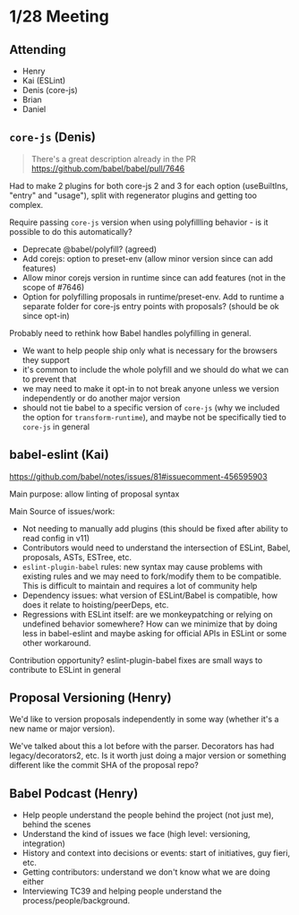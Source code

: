 # 1/28 Meeting

## Attending

- Henry
- Kai (ESLint)
- Denis (core-js)
- Brian
- Daniel

## `core-js` (Denis)

> There's a great description already in the PR https://github.com/babel/babel/pull/7646

Had to make 2 plugins for both core-js 2 and 3 for each option (useBuiltIns, "entry" and "usage"), split with regenerator plugins and getting too complex.

Require passing `core-js` version when using polyfillling behavior - is it possible to do this automatically?

- Deprecate @babel/polyfill? (agreed)
- Add corejs: <version> option to preset-env (allow minor version since can add features)
- Allow minor corejs version in runtime since can add features (not in the scope of #7646)
- Option for polyfilling proposals in runtime/preset-env. Add to runtime a separate folder for core-js entry points with proposals?  (should be ok since opt-in)

Probably need to rethink how Babel handles polyfilling in general.

- We want to help people ship only what is necessary for the browsers they support
- it's common to include the whole polyfill and we should do what we can to prevent that
- we may need to make it opt-in to not break anyone unless we version independently or do another major version
- should not tie babel to a specific version of `core-js` (why we included the option for `transform-runtime`), and maybe not be specifically tied to `core-js` in general

## babel-eslint (Kai)

https://github.com/babel/notes/issues/81#issuecomment-456595903

Main purpose: allow linting of proposal syntax

Main Source of issues/work: 
- Not needing to manually add plugins (this should be fixed after ability to read config in v11)
- Contributors would need to understand the intersection of ESLint, Babel, proposals, ASTs, ESTree, etc.
- `eslint-plugin-babel` rules: new syntax may cause problems with existing rules and we may need to fork/modify them to be compatible. This is difficult to maintain and requires a lot of community help
- Dependency issues: what version of ESLint/Babel is compatible, how does it relate to hoisting/peerDeps, etc.
- Regressions with ESLint itself: are we monkeypatching or relying on undefined behavior somewhere? How can we minimize that by doing less in babel-eslint and maybe asking for official APIs in ESLint or some other workaround.

Contribution opportunity? eslint-plugin-babel fixes are small ways to contribute to ESLint in general

## Proposal Versioning (Henry)

We'd like to version proposals independently in some way (whether it's a new name or major version).

We've talked about this a lot before with the parser. Decorators has had legacy/decorators2, etc. Is it worth just doing a major version or something different like the commit SHA of the proposal repo?

## Babel Podcast (Henry)

- Help people understand the people behind the project (not just me), behind the scenes
- Understand the kind of issues we face (high level: versioning, integration)
- History and context into decisions or events: start of initiatives, guy fieri, etc.
- Getting contributors: understand we don't know what we are doing either
- Interviewing TC39 and helping people understand the process/people/background.
